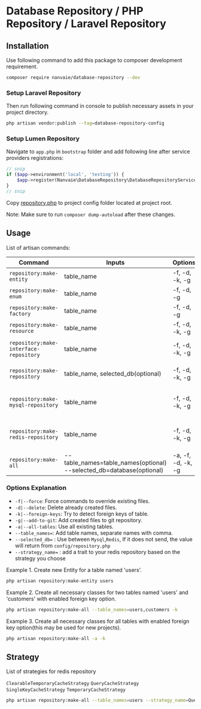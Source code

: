 # Database Repository / PHP Repository / Laravel Repository

## Installation
Use following command to add this package to composer development requirement.
```bash
composer require nanvaie/database-repository --dev 
```

### Setup Laravel Repository
Then run following command in console to publish necessary assets in your project directory. 
```bash
php artisan vendor:publish --tag=database-repository-config
```

### Setup Lumen Repository
Navigate to `app.php` in `bootstrap` folder and add following line after service providers registrations:
```php
// snip
if ($app->environment('local', 'testing')) {
    $app->register(Nanvaie\DatabaseRepository\DatabaseRepositoryServiceProvider::class);
}
// snip
```
Copy [repository.php](config/repository.php) to project config folder located at project root.

Note: Make sure to run `composer dump-autoload` after these changes.

## Usage
List of artisan commands:

| Command                                | Inputs                                                                    | Options            | Description                       |
|----------------------------------------|---------------------------------------------------------------------------|--------------------|-----------------------------------|
| `repository:make-entity`               | table_name                                                                | -f, -d, -k, -g     | Create new Entity                 |
| `repository:make-enum`                 | table_name                                                                | -f, -d, -g         | Create new Enum                   |
| `repository:make-factory`              | table_name                                                                | -f, -d, -g         | Create new Factory                |
| `repository:make-resource`             | table_name                                                                | -f, -d, -k, -g     | Create new Resource               |
| `repository:make-interface-repository` | table_name                                                                | -f, -d, -k, -g     | Create new Repository Interface   |
| `repository:make-repository`           | table_name, selected_db(optional)                                         | -f, -d, -k, -g     | Create new Base Repository        |
| `repository:make-mysql-repository`     | table_name                                                                | -f, -d, -k, -g     | Create new MySql Repository class |
| `repository:make-redis-repository`     | table_name                                                                | -f, -d, -k, -g     | Create new Redis Repository class |
| `repository:make-all`                  | --table_names=table_names(optional) <br/>--selected_db=database(optional) | -a, -f, -d, -k, -g | Run all of the above commands     |


### Options Explanation
- `-f|--force`: Force commands to override existing files.
- `-d|--delete`: Delete already created files.
- `-k|--foreign-keys`: Try to detect foreign keys of table.
- `-g|--add-to-git`: Add created files to git repository.
- `-a|--all-tables`: Use all existing tables.
- `--table_names=`: Add table names, separate names with comma.
- `--selected_db=` : Use between `Mysql`,`Redis`, If it does not send, the value will return from `config/repository.php`
- `--strategy_name=` : add a trait to your redis repository based on the strategy you choose

Example 1. Create new Entity for a table named 'users'.
```bash
php artisan repository:make-entity users
```

Example 2. Create all necessary classes for two tables named 'users' and 'customers' with enabled foreign key option.
```bash
php artisan repository:make-all --table_names=users,customers -k
```

Example 3. Create all necessary classes for all tables with enabled foreign key option(this may be used for new projects).
```bash
php artisan repository:make-all -a -k
```

## Strategy
List of strategies for redis repository

`ClearableTemporaryCacheStrategy` `QueryCacheStrategy` `SingleKeyCacheStrategy` `TemporaryCacheStrategy`

```bash
php artisan repository:make-all --table_names=users --strategy_name=QueryCacheStrategy
```